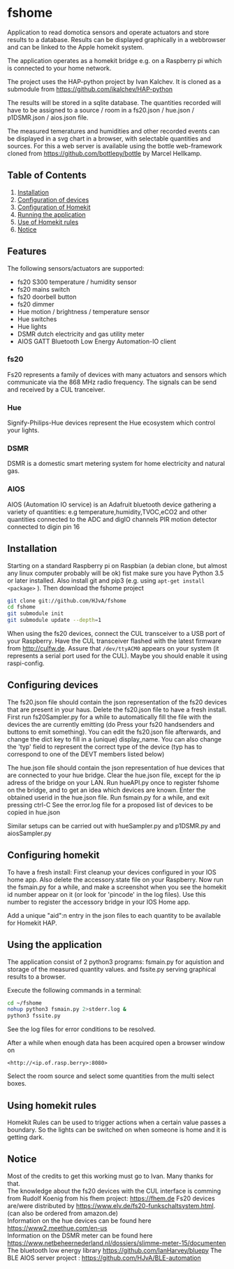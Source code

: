 
# fshome

Application to read domotica sensors and operate actuators and store results to a database.  Results can be displayed graphically in a webbrowser and can be linked to the Apple homekit system. 

The application operates as a homekit bridge e.g. on a Raspberry pi which is connected to your home network. 

The project uses the HAP-python project by Ivan Kalchev.
It is cloned as a submodule from <https://github.com/ikalchev/HAP-python>

The results will be stored in a sqlite database. The quantities recorded will have to be assigned to a source / room in a fs20.json / hue.json / p1DSMR.json / aios.json file.

The measured temeratures and humidities and other recorded events can be displayed in a svg chart in a browser, with selectable quantities and sources. For this a web server is available using the bottle web-framework cloned from <https://github.com/bottlepy/bottle> by Marcel Hellkamp.

## Table of Contents
1. [Installation](#Installation)
2. [Configuration of devices](#Configure)
3. [Configuration of Homekit](#Homekit)
4. [Running the application](#Usage)
4. [Use of Homekit rules](#Rules)
5. [Notice](#Notice)

## Features

The following sensors/actuators are supported:  
- fs20 S300 temperature / humidity sensor  
- fs20 mains switch  
- fs20 doorbell button  
- fs20 dimmer  
- Hue motion / brightness / temperature sensor  
- Hue switches  
- Hue lights 
- DSMR dutch electricity and gas utility meter  
- AIOS GATT Bluetooth Low Energy Automation-IO client

### fs20

Fs20 represents a family of devices with many actuators and sensors which communicate via the 868 MHz radio frequency. The signals can be send and received by a CUL tranceiver.  

### Hue

Signify-Philips-Hue devices represent the Hue ecosystem which control your lights.  

### DSMR

DSMR is a domestic smart metering system for home electricity and natural gas.

### AIOS

AIOS (Automation IO service) is an Adafruit bluetooth device gathering a variety of quantities: e.g temperature,humidity,TVOC,eCO2 and other quantities connected to the ADC and digIO channels
PIR motion detector connected to digin pin 16



## Installation <a name="Installation"></a>

Starting on a standard Raspberry pi on Raspbian (a debian clone, but almost any linux computer probably will be ok) fist make sure you have Python 3.5 or later installed. Also install git and pip3 (e.g. using ```apt-get install <package>```  ). Then download the fshome project  
 
```bash
git clone git://github.com/HJvA/fshome
cd fshome
git submodule init
git submodule update --depth=1
```  
When using the fs20 devices, connect the CUL transceiver to a USB port of your Raspberry. Have the CUL transceiver flashed with the latest firmware from <http://culfw.de>. Assure that ```/dev/ttyACM0``` appears on your system (it represents a serial port used for the CUL). Maybe you should enable it using raspi-config.

## Configuring devices <a name="Configure"></a>

The fs20.json file should contain the json representation of the fs20 devices that are present in your haus. Delete the fs20.json file to have a fresh install. First run fs20Sampler.py for a while to automatically fill the file with the devices the are currently emitting (do Press your fs20 handsenders and buttons to emit something). You can edit the fs20.json file afterwards, and change the dict key to fill in a (unique) display_name. You can also change the 'typ' field to represent the correct type of the device (typ has to correspond to one of the DEVT members listed below)  

The hue.json file should contain the json representation of hue devices that are connected to your hue bridge. Clear the hue.json file, except for the ip adress of the bridge on your LAN. Run hueAPI.py once to register fshome on the bridge, and to get an idea which devices are known. Enter the obtained userid in the hue.json file. Run fsmain.py for a while, and exit pressing ctrl-C See the error.log file for a proposed list of devices to be copied in hue.json

Similar setups can be carried out with hueSampler.py and p1DSMR.py and aiosSampler.py

## Configuring homekit <a name="Homekit"></a>

To have a fresh install:
First cleanup your devices configured in your IOS home app. Also delete the accessory.state file on your Raspberry. Now run the fsmain.py for a while, and make a screenshot when you see the homekit id number appear on it (or look for 'pincode' in the log files). Use this number to register the accessory bridge in your IOS Home app. 

Add a unique "aid":n entry in the json files to each quantity to be available for Homekit HAP.

## Using the application <a name="Usage"></a>

The application consist of 2 python3 programs: fsmain.py for aquistion and storage of the measured quantity values. and fssite.py serving graphical results to a browser.

Execute the following commands in a terminal:

```bash  
cd ~/fshome  
nohup python3 fsmain.py 2>stderr.log &  
python3 fssite.py  
```

See the log files for error conditions to be resolved.

After a while when enough data has been acquired open a browser window on  
```
<http://<ip.of.rasp.berry>:8080>
```
Select the room source and select some quantities from the multi select boxes.


## Using homekit rules <a name="Rules"></a>

Homekit Rules can be used to trigger actions when a certain value passes a boundary. So the lights can be switched on when someone is home and it is getting dark.

## Notice <a name="Notice"></a>

Most of the credits to get this working must go to Ivan. Many thanks for that.  
The knowledge about the fs20 devices with the CUL interface is comming from Rudolf Koenig from his fhem project: <https://fhem.de>
Fs20 devices are/were distributed by <https://www.elv.de/fs20-funkschaltsystem.html>. (can also be ordered from amazon.de)  
Information on the hue devices can be found here <https://www2.meethue.com/en-us>  
Information on the DSMR meter can be found here <https://www.netbeheernederland.nl/dossiers/slimme-meter-15/documenten>  
The bluetooth low energy library <https://github.com/IanHarvey/bluepy>
The BLE AIOS server project : <https://github.com/HJvA/BLE-automation>

